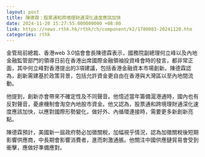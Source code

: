 ```yaml
---
layout: post
title: 陳德霖：股票通和跨境理財通深化速度應該加快
date: 2024-11-20 15:27:55.000000000 +08:00
link: https://news.rthk.hk/rthk/ch/component/k2/1780083-20241120.htm
categories: rthk
---
```


金管局前總裁、香港web 3.0協會會長陳德霖表示，國務院副總理何立峰以及內地金融監管部門的領導日前在香港出席國際金融領袖投資峰會時的發言，都非常正面，其中何立峰對香港提出的3項建議，包括香港金融資本市場創新。陳德霖認為，創新需建基於政策背景，包括允許資金更自由在香港與大灣區以至內地間流動。

他提到，創新亦會帶來不確定性及不同聲音。他憶述當年籌備滬港通時，國內也有反對聲音，憂慮機制會淘空內地股市資金。他又認為，股票通和跨境理財通深化速度應該加快，以應對國際形勢變化，做好外、內循環連接時，需要更多新創新亮點。

陳德霖預計，美國新一屆政府勢必加徵關稅，加幅視乎情況，認為加徵關稅後短期影響供應商，中長期會影響消費者，進而刺激通脹。他關注中國供應鏈貿易會受到衝擊，應做好準備應對。
